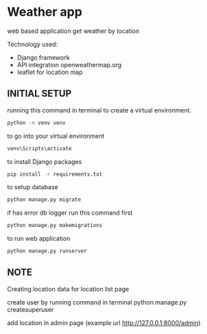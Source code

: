 # Weather app
web based application get weather by location

Technology used:
- Django framework
- API integration openweathermap.org
- leaflet for location map



## INITIAL SETUP


running this command in terminal to create a virtual environment.
```bash
python -m venv venv
```

to go into your virtual environment
 ```bash
 venv\Scripts\activate
```

to install Django packages
 ```bash
pip install -r requirements.txt
```

to setup database
 ```bash
python manage.py migrate
```

if has error db logger run this command first
 ```bash
 python manage.py makemigrations
```

to run web application 
 ```bash
python manage.py runserver
```

## NOTE
Creating location data for location list page

create user by running command in terminal python manage.py createsuperuser

add location in admin page (example url http://127.0.0.1:8000/admin)
